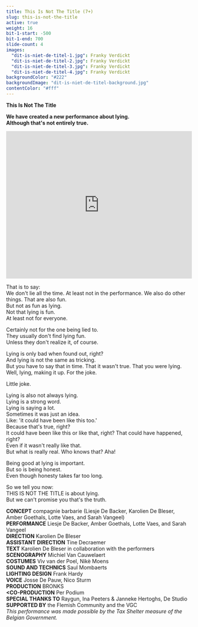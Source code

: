 ```yaml
---
title: This Is Not The Title (7+)
slug: this-is-not-the-title
active: true
weight: 16
bit-1-start: -500
bit-1-end: 700
slide-count: 4
images:
  "dit-is-niet-de-titel-1.jpg": Franky Verdickt
  "dit-is-niet-de-titel-2.jpg": Franky Verdickt
  "dit-is-niet-de-titel-3.jpg": Franky Verdickt
  "dit-is-niet-de-titel-4.jpg": Franky Verdickt
backgroundColor: "#222"
backgroundImage: "dit-is-niet-de-titel-background.jpg"
contentColor: "#fff"
---
```

**This Is Not The Title**<br>

**We have created a new performance about lying.**<br>
**Although that's not entirely true.**

<iframe src="https://player.vimeo.com/video/808728449" width="100%" height="400" frameborder="0" allow="autoplay; fullscreen; picture-in-picture" allowfullscreen></iframe>

That is to say:<br>
We don't lie all the time. At least not in the performance. We also do other things. That are also fun.<br>
But not as fun as lying.<br>
Not that lying is fun.<br>
At least not for everyone.<br>

Certainly not for the one being lied to.<br>
They usually don't find lying fun.<br>
Unless they don't realize it, of course.<br>

Lying is only bad when found out, right?<br>
And lying is not the same as tricking.<br>
But you have to say that in time. That it wasn't true. That you were lying.<br>
Well, lying, making it up. For the joke.<br>

Little joke.

Lying is also not always lying.<br>
Lying is a strong word.<br>
Lying is saying a lot.<br>
Sometimes it was just an idea.<br>
Like: 'it could have been like this too.'<br>
Because that's true, right?<br>
It could have been like this or like that, right? That could have happened, right?<br>
Even if it wasn't really like that.<br>
But what is really real. Who knows that? Aha!<br>

Being good at lying is important.<br>
But so is being honest.<br>
Even though honesty takes far too long.<br>

So we tell you now:<br>
THIS IS NOT THE TITLE is about lying.<br>
But we can't promise you that's the truth.

**CONCEPT** compagnie barbarie (Liesje De Backer, Karolien De Bleser, Amber Goethals, Lotte Vaes, and Sarah Vangeel)<br>
**PERFORMANCE** Liesje De Backer, Amber Goethals, Lotte Vaes, and Sarah Vangeel<br>
**DIRECTION** Karolien De Bleser<br>
**ASSISTANT DIRECTION** Tine Decraemer <br>
**TEXT** Karolien De Bleser in collaboration with the performers<br>
**SCENOGRAPHY** Michiel Van Cauwelaert<br>
**COSTUMES** Viv van der Poel, Nikè Moens<br>
**SOUND AND TECHNICS** Saul Mombaerts<br>
**LIGHTING DESIGN** Frank Hardy<br>
**VOICE** Josse De Pauw, Nico Sturm<br>
**PRODUCTION** BRONKS<br>
**<CO-PRODUCTION** Per Podium<br>
**SPECIAL THANKS TO** Raygun, Ina Peeters & Janneke Hertoghs, De Studio<br>
**SUPPORTED BY** the Flemish Community and the VGC<br>
*This performance was made possible by the Tax Shelter measure of the Belgian Government.*
